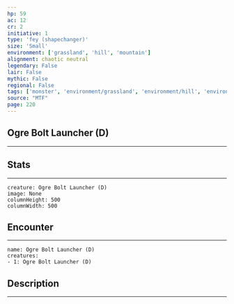 ```yaml
---
hp: 59
ac: 12
cr: 2
initiative: 1
type: 'fey (shapechanger)'    
size: 'Small'
environment: ['grassland', 'hill', 'mountain']
alignment: chaotic neutral
legendary: False
lair: False
mythic: False
regional: False
tags: ['monster', 'environment/grassland', 'environment/hill', 'environment/mountain']
source: "MTF"
page: 220
---
```


## Ogre Bolt Launcher (D)
---



## Stats
---

```statblock
creature: Ogre Bolt Launcher (D)
image: None
columnHeight: 500
columnWidth: 500
```

## Encounter
---

```encounter-table
name: Ogre Bolt Launcher (D)
creatures:
- 1: Ogre Bolt Launcher (D)
```

## Description
---




